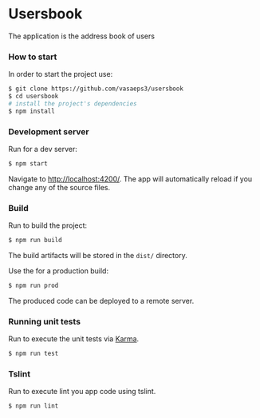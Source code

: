 # Usersbook

The application is the address book of users

### How to start
In order to start the project use:
```bash
$ git clone https://github.com/vasaeps3/usersbook
$ cd usersbook
# install the project's dependencies
$ npm install
```
### Development server
Run for a dev server:
```bash
$ npm start
``` 
Navigate to [http://localhost:4200/](http://localhost:4200/). The app will automatically reload if you change any of the source files.

### Build
Run to build the project:
```bash
$ npm run build
``` 
The build artifacts will be stored in the `dist/` directory. 

Use the for a production build:
```bash
$ npm run prod
```
The produced code can be deployed to a remote server.

### Running unit tests
Run to execute the unit tests via [Karma](https://karma-runner.github.io).
```bash
$ npm run test
```

### Tslint
Run to execute lint you app code using tslint.
```bash
$ npm run lint
```
